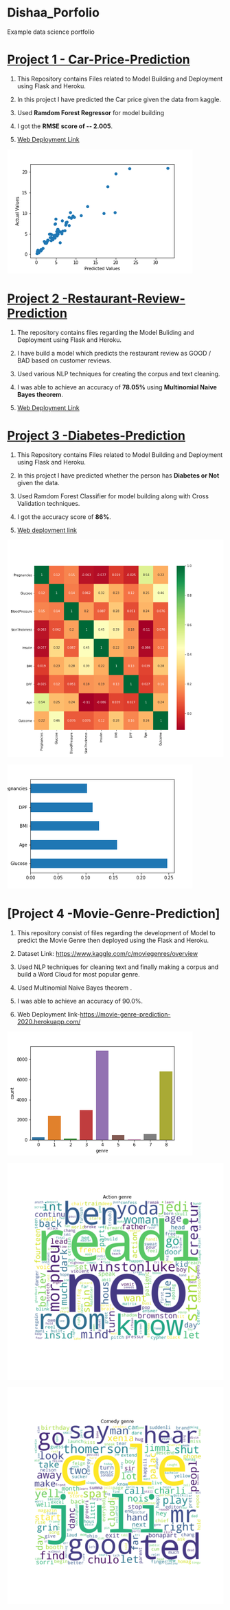 # Dishaa_Porfolio
Example data science portfolio



# [Project 1 - Car-Price-Prediction](https://github.com/dishaaagarwal/Car_price_prediction)

1. This Repository contains Files related to Model Building and Deployment using Flask and Heroku.

2. In this project I have predicted the Car price given the data from kaggle.

3. Used **Ramdom Forest Regressor** for model building

4. I got the **RMSE score of -- 2.005**.

5. [Web Deployment Link](https://car-price-prediction-model.herokuapp.com/)

![](/images/scatter.png)




# [Project 2 -Restaurant-Review-Prediction](https://github.com/dishaaagarwal/Restaurant-Review-Prediction)

1. The repository contains files regarding the Model Buliding and Deployment using Flask and Heroku.

2. I have build a model which predicts the restaurant review as GOOD / BAD based on customer reviews.

3. Used various NLP techniques for creating the corpus and text cleaning.

4. I was able to achieve an accuracy of **78.05%** using **Multinomial Naive Bayes theorem**.

5. [Web Deployment Link](https://restaurant-review-2020.herokuapp.com/)




# [Project 3 -Diabetes-Prediction](https://github.com/dishaaagarwal/Diabetes-Prediction)

1. This Repository contains Files related to Model Building and Deployment using Flask and Heroku.

2. In this project I have predicted whether the person has **Diabetes or Not** given the data.

3. Used Ramdom Forest Classifier for model building along with Cross Validation techniques.

4. I got the accuracy score of **86%**.

5. [Web deployment link](https://diabetes-prediction-2020.herokuapp.com/)

![](/images/heatmap.png)

![](/images/feature_imp.png)




# [Project 4 -Movie-Genre-Prediction]

1. This repository consist of files regarding the development of Model to predict the Movie Genre then deployed using the Flask and Heroku.

2. Dataset Link: https://www.kaggle.com/c/moviegenres/overview

3. Used NLP techniques for cleaning text and finally making a corpus and build a Word Cloud for most popular genre.

4. Used Multinomial Naive Bayes theorem .

5. I was able to achieve an accuracy of 90.0%.

6. Web Deployment link-https://movie-genre-prediction-2020.herokuapp.com/

![](/images/countplot.png)

![](/images/worldclound2.png)

![](/images/worldclound3.png)
